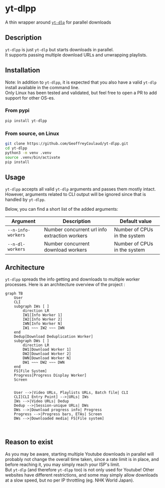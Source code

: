 # yt-dlpp
A thin wrapper around [`yt-dlp`](https://github.com/yt-dlp/yt-dlp) for parallel downloads

## Description

`yt-dlpp` is just `yt-dlp` but starts downloads in parallel.   
It supports passing multiple download URLs and unwrapping playlists.

## Installation

Note: In addition to `yt-dlpp`, it is expected that you also have a valid `yt-dlp` install available in the command line.  
Only Linux has been tested and validated, but feel free to open a PR to add support for other OS-es. 

### From pypi

```sh
pip install yt-dlpp
```


### From source, on Linux

```sh
git clone https://github.com/GeoffreyCoulaud/yt-dlpp.git
cd yt-dlpp
python3 -m venv .venv
source .venv/bin/activate
pip install
```

## Usage

`yt-dlpp` accepts all valid `yt-dlp` arguments and passes them mostly intact.  
However, arguments related to CLI output will be ignored since that is handled by `yt-dlpp`.

Below, you can find a short list of the added arguments:

| Argument | Description | Default value |
| - | - | - |
| `--n-info-workers` | Number concurrent url info extraction workers | Number of CPUs in the system |
| `--n-dl-workers` | Number concurrent download workers | Number of CPUs in the system |

## Architecture

`yt-dlpp` spreads the info getting and downloads to multiple worker processes. Here is an architecture overview of the project :

```mermaid
graph TB
	User
	CLI
	subgraph IWs [ ]
		direction LR
		IW1[Info Worker 1]
		IW2[Info Worker 2]
		IWN[Info Worker N]
		IW1 ~~~ IW2 ~~~ IWN
	end
	Dedup[Download Deduplication Worker]
	subgraph DWs [ ]
		direction LR
		DW1[Download Worker 1]
		DW2[Download Worker 2]
		DWN[Download Worker N]
		DW1 ~~~ DW2 ~~~ DWN
	end
	FS[File System]
	Progress[Progress Display Worker]
	Screen


	User -->|Video URLs, Playlists URLs, Batch file| CLI
	CLI[CLI Entry Point] -->|URLs| IWs
    IWs -->|Video URLs| Dedup
	Dedup -->|Session-unique URLs| DWs
	DWs -->|Download progress info| Progress
	Progress -->|Progress bars, ETAs| Screen
	DWs -->|Downloaded media| FS[File system]
	
	
```

## Reason to exist

As you may be aware, starting multiple Youtube downloads in parallel will probably not change the overall time taken, since a rate limit is in place, and before reaching it, you may simply reach your ISP's limit.  
But `yt-dlp` (and therefore `yt-dlpp` too) is not only used for Youtube! Other websites have different restrictions, and some may simply allow downloads at a slow speed, but no per IP throttling (eg. NHK World Japan).

